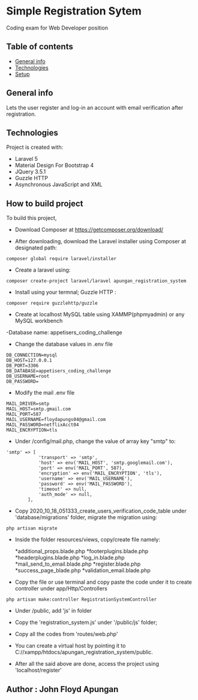 # Simple Registration Sytem
Coding exam for Web Developer position

## Table of contents
* [General info](#general-info)
* [Technologies](#technologies)
* [Setup](#setup)

## General info
Lets the user register and log-in an account with email verification after registration.
	
## Technologies
Project is created with:
* Laravel 5
* Material Design For Bootstrap 4
* JQuery 3.5.1
* Guzzle HTTP
* Asynchronous JavaScript and XML
	
## How to build project
To build this project, 

* Download Composer at https://getcomposer.org/download/

* After downloading, download the Laravel installer using Composer at designated path:

```
composer global require laravel/installer
```

* Create a laravel using:
```
composer create-project laravel/laravel apungan_registration_system
```
* Install using your termnal; Guzzle HTTP : 
```
composer require guzzlehttp/guzzle
```

* Create at localhost MySQL table using XAMMP(phpmyadmin) or any MySQL workbench

 -Database name: appetisers_coding_challenge

* Change the database values in .env file 

```
DB_CONNECTION=mysql
DB_HOST=127.0.0.1
DB_PORT=3306
DB_DATABASE=appetisers_coding_challenge
DB_USERNAME=root
DB_PASSWORD=
```

* Modify the mail .env file 

```
MAIL_DRIVER=smtp
MAIL_HOST=smtp.gmail.com
MAIL_PORT=587
MAIL_USERNAME=floydapungs04@gmail.com
MAIL_PASSWORD=netflixAcct04
MAIL_ENCRYPTION=tls
```
* Under /config/mail.php, change the value of array key "smtp" to:

```
'smtp' => [
            'transport' => 'smtp',
            'host' => env('MAIL_HOST', 'smtp.googlemail.com'),
            'port' => env('MAIL_PORT', 587),
            'encryption' => env('MAIL_ENCRYPTION', 'tls'),
            'username' => env('MAIL_USERNAME'),
            'password' => env('MAIL_PASSWORD'),
            'timeout' => null,
            'auth_mode' => null,
        ],
```

* Copy 2020_10_18_051333_create_users_verification_code_table under 'database/migrations' folder, migrate the migration using:

```
php artisan migrate
```

* Inside the folder resources/views, copy/create file namely:

  *additional_props.blade.php
  *footerplugins.blade.php
  *headerplugins.blade.php
  *log_in.blade.php
  *mail_send_to_email.blade.php
  *register.blade.php
  *success_page_blade.php
  *validation_email.blade.php

* Copy the file or use terminal and copy paste the code under it to create controller under app/Http/Controllers
```
php artisan make:controller RegistrationSystemController
```

* Under /public, add 'js' in folder

* Copy the 'registration_system.js' under '/public/js' folder;

* Copy all the codes from 'routes/web.php' 

* You can create a virtual host by pointing it to C://xampp/htdocs/apungan_registration_system/public.

* After all the said above are done, access the project using 'localhost/register'


## Author : John Floyd Apungan










